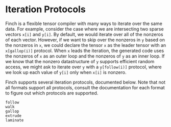 # Iteration Protocols

Finch is a flexible tensor compiler with many ways to iterate over the same
data. For example, consider the case where we are intersecting two sparse
vectors `x[i]` and `y[i]`. By default, we would iterate over all of the nonzeros
of each vector. However, if we want to skip over the nonzeros in `y` based on
the nonzeros in `x`, we could declare the tensor `x` as the leader tensor with an
`x[gallop(i)]` protocol. When `x` leads the iteration, the generated code uses
the nonzeros of `x` as an outer loop and the nonzeros of `y` as an inner loop.
If we know that the nonzero datastructure of `y` supports efficient random access,
we might ask to iterate over `y` with a `y[follow(i)]` protocol, where we look up
each value of `y[i]` only when `x[i]` is nonzero.

Finch supports several iteration protocols, documented below. Note that not all
formats support all protocols, consult the documentation for each format to figure out
which protocols are supported.

```@docs
follow
walk
gallop
extrude
laminate
```